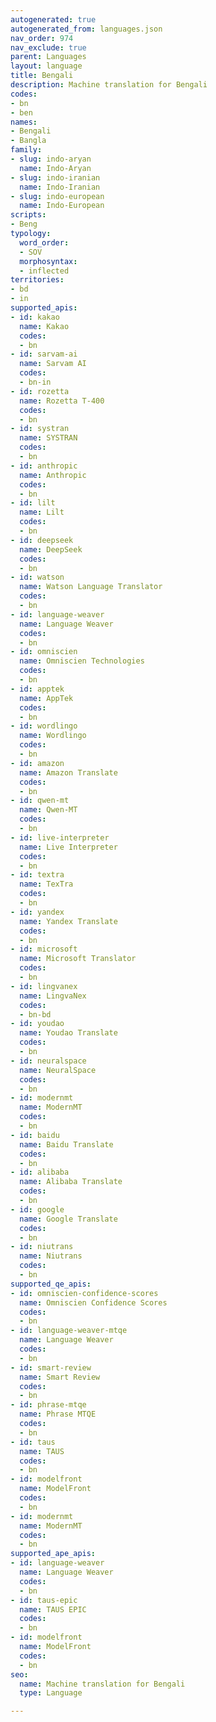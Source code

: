 ```yaml
---
autogenerated: true
autogenerated_from: languages.json
nav_order: 974
nav_exclude: true
parent: Languages
layout: language
title: Bengali
description: Machine translation for Bengali
codes:
- bn
- ben
names:
- Bengali
- Bangla
family:
- slug: indo-aryan
  name: Indo-Aryan
- slug: indo-iranian
  name: Indo-Iranian
- slug: indo-european
  name: Indo-European
scripts:
- Beng
typology:
  word_order:
  - SOV
  morphosyntax:
  - inflected
territories:
- bd
- in
supported_apis:
- id: kakao
  name: Kakao
  codes:
  - bn
- id: sarvam-ai
  name: Sarvam AI
  codes:
  - bn-in
- id: rozetta
  name: Rozetta T-400
  codes:
  - bn
- id: systran
  name: SYSTRAN
  codes:
  - bn
- id: anthropic
  name: Anthropic
  codes:
  - bn
- id: lilt
  name: Lilt
  codes:
  - bn
- id: deepseek
  name: DeepSeek
  codes:
  - bn
- id: watson
  name: Watson Language Translator
  codes:
  - bn
- id: language-weaver
  name: Language Weaver
  codes:
  - bn
- id: omniscien
  name: Omniscien Technologies
  codes:
  - bn
- id: apptek
  name: AppTek
  codes:
  - bn
- id: wordlingo
  name: Wordlingo
  codes:
  - bn
- id: amazon
  name: Amazon Translate
  codes:
  - bn
- id: qwen-mt
  name: Qwen-MT
  codes:
  - bn
- id: live-interpreter
  name: Live Interpreter
  codes:
  - bn
- id: textra
  name: TexTra
  codes:
  - bn
- id: yandex
  name: Yandex Translate
  codes:
  - bn
- id: microsoft
  name: Microsoft Translator
  codes:
  - bn
- id: lingvanex
  name: LingvaNex
  codes:
  - bn-bd
- id: youdao
  name: Youdao Translate
  codes:
  - bn
- id: neuralspace
  name: NeuralSpace
  codes:
  - bn
- id: modernmt
  name: ModernMT
  codes:
  - bn
- id: baidu
  name: Baidu Translate
  codes:
  - bn
- id: alibaba
  name: Alibaba Translate
  codes:
  - bn
- id: google
  name: Google Translate
  codes:
  - bn
- id: niutrans
  name: Niutrans
  codes:
  - bn
supported_qe_apis:
- id: omniscien-confidence-scores
  name: Omniscien Confidence Scores
  codes:
  - bn
- id: language-weaver-mtqe
  name: Language Weaver
  codes:
  - bn
- id: smart-review
  name: Smart Review
  codes:
  - bn
- id: phrase-mtqe
  name: Phrase MTQE
  codes:
  - bn
- id: taus
  name: TAUS
  codes:
  - bn
- id: modelfront
  name: ModelFront
  codes:
  - bn
- id: modernmt
  name: ModernMT
  codes:
  - bn
supported_ape_apis:
- id: language-weaver
  name: Language Weaver
  codes:
  - bn
- id: taus-epic
  name: TAUS EPIC
  codes:
  - bn
- id: modelfront
  name: ModelFront
  codes:
  - bn
seo:
  name: Machine translation for Bengali
  type: Language

---
```


